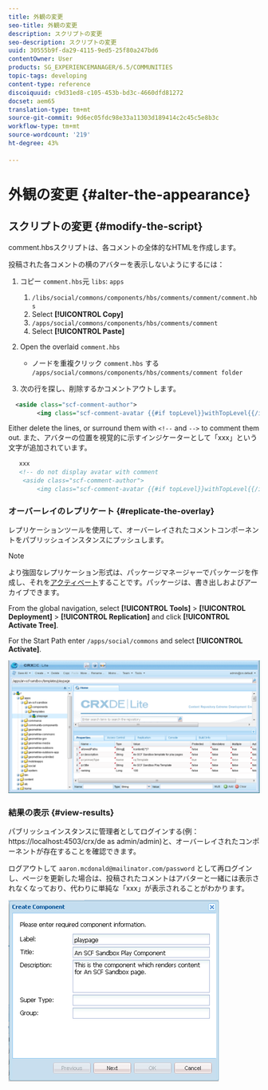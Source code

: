 ```yaml
---
title: 外観の変更
seo-title: 外観の変更
description: スクリプトの変更
seo-description: スクリプトの変更
uuid: 30555b9f-da29-4115-9ed5-25f80a247bd6
contentOwner: User
products: SG_EXPERIENCEMANAGER/6.5/COMMUNITIES
topic-tags: developing
content-type: reference
discoiquuid: c9d31ed8-c105-453b-bd3c-4660dfd81272
docset: aem65
translation-type: tm+mt
source-git-commit: 9d6ec05fdc98e33a11303d189414c2c45c5e8b3c
workflow-type: tm+mt
source-wordcount: '219'
ht-degree: 43%

---
```



# 外観の変更 {#alter-the-appearance}

## スクリプトの変更 {#modify-the-script}

comment.hbsスクリプトは、各コメントの全体的なHTMLを作成します。

投稿された各コメントの横のアバターを表示しないようにするには：

1. コピー `comment.hbs`元 `libs`: `apps`

   1.  `/libs/social/commons/components/hbs/comments/comment/comment.hbs`
   1. Select **[!UICONTROL Copy]**
   1.  `/apps/social/commons/components/hbs/comments/comment`
   1. Select **[!UICONTROL Paste]**

1. Open the overlaid `comment.hbs`

   * ノードを重複クリック `comment.hbs` する `/apps/social/commons/components/hbs/comments/comment folder`

1. 次の行を探し、削除するかコメントアウトします。

```xml
  <aside class="scf-comment-author">
        <img class="scf-comment-avatar {{#if topLevel}}withTopLevel{{/if}}" src="{{author.avatarUrl}}"></img>
```

Either delete the lines, or surround them with `<!--` and `-->` to comment them out. また、アバターの位置を視覚的に示すインジケーターとして「xxx」という文字が追加されています。

```xml
   xxx
   <!-- do not display avatar with comment
    <aside class="scf-comment-author">
        <img class="scf-comment-avatar {{#if topLevel}}withTopLevel{{/if}}" src="{{author.avatarUrl}}"></img>
```

### オーバーレイのレプリケート {#replicate-the-overlay}

レプリケーションツールを使用して、オーバーレイされたコメントコンポーネントをパブリッシュインスタンスにプッシュします。

>[!NOTE]
>
>より強固なレプリケーション形式は、パッケージマネージャーでパッケージを作成し、それを[アクティベート](/help/sites-administering/package-manager.md#replicating-packages)することです。パッケージは、書き出しおよびアーカイブできます。


From the global navigation, select **[!UICONTROL Tools]** > **[!UICONTROL Deployment]** > **[!UICONTROL Replication]** and click **[!UICONTROL Activate Tree]**.

For the Start Path enter `/apps/social/commons` and select **[!UICONTROL Activate]**.

![verify-content-template](assets/verify-content-template.png)

### 結果の表示 {#view-results}

パブリッシュインスタンスに管理者としてログインする(例：https://localhost:4503/crx/de as admin/admin)と、オーバーレイされたコンポーネントが存在することを確認できます。

ログアウトして `aaron.mcdonald@mailinator.com/password` として再ログインし、ページを更新した場合は、投稿されたコメントはアバターと一緒には表示されなくなっており、代わりに単純な「xxx」が表示されることがわかります。

![create-template-component](assets/create-template-component.png)

